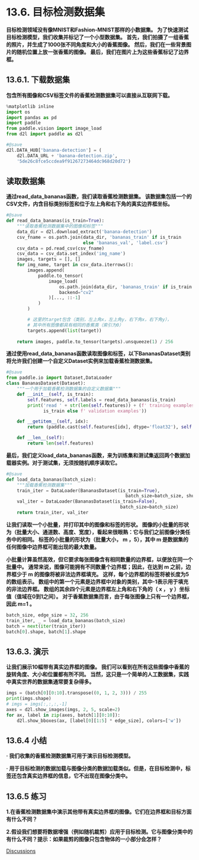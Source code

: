 # 13.6. 目标检测数据集

**目标检测领域没有像MNIST和Fashion-MNIST那样的小数据集。 为了快速测试目标检测模型，我们收集并标记了一个小型数据集。 首先，我们拍摄了一组香蕉的照片，并生成了1000张不同角度和大小的香蕉图像。 然后，我们在一些背景图片的随机位置上放一张香蕉的图像。 最后，我们在图片上为这些香蕉标记了边界框。**

## 13.6.1. 下载数据集

**包含所有图像和CSV标签文件的香蕉检测数据集可以直接从互联网下载。**


```python
%matplotlib inline
import os
import pandas as pd
import paddle
from paddle.vision import image_load
from d2l import paddle as d2l

#@save
d2l.DATA_HUB['banana-detection'] = (
    d2l.DATA_URL + 'banana-detection.zip',
    '5de26c8fce5ccdea9f91267273464dc968d20d72')
```

## 读取数据集

**通过read_data_bananas函数，我们读取香蕉检测数据集。 该数据集包括一个的CSV文件，内含目标类别标签和位于左上角和右下角的真实边界框坐标。**


```python
#@save
def read_data_bananas(is_train=True):
    """读取香蕉检测数据集中的图像和标签"""
    data_dir = d2l.download_extract('banana-detection')
    csv_fname = os.path.join(data_dir, 'bananas_train' if is_train
                             else 'bananas_val', 'label.csv')
    csv_data = pd.read_csv(csv_fname)
    csv_data = csv_data.set_index('img_name')
    images, targets = [], []
    for img_name, target in csv_data.iterrows():
        images.append(
            paddle.to_tensor(
                image_load(
                    os.path.join(data_dir, 'bananas_train' if is_train else 'bananas_val', 'images', f'{img_name}'),
                    backend="cv2"
                )[..., ::-1]
            )
        )

        # 这里的target包含（类别，左上角x，左上角y，右下角x，右下角y），
        # 其中所有图像都具有相同的香蕉类（索引为0）
        targets.append(list(target))
       
    return images, paddle.to_tensor(targets).unsqueeze(1) / 256
```

**通过使用read_data_bananas函数读取图像和标签，以下BananasDataset类别将允许我们创建一个自定义Dataset实例来加载香蕉检测数据集。**


```python
#@save
from paddle.io import Dataset,DataLoader
class BananasDataset(Dataset):
    """一个用于加载香蕉检测数据集的自定义数据集"""
    def __init__(self, is_train):
        self.features, self.labels = read_data_bananas(is_train)
        print('read ' + str(len(self.features)) + (f' training examples' if
              is_train else f' validation examples'))

    def __getitem__(self, idx):
        return (paddle.cast(self.features[idx], dtype='float32'), self.labels[idx])

    def __len__(self):
        return len(self.features)
```

**最后，我们定义load_data_bananas函数，来为训练集和测试集返回两个数据加载器实例。对于测试集，无须按随机顺序读取它。**


```python
#@save
def load_data_bananas(batch_size):
    """加载香蕉检测数据集"""
    train_iter = DataLoader(BananasDataset(is_train=True),
                                             batch_size=batch_size, shuffle=True)
    val_iter = DataLoader(BananasDataset(is_train=False),
                                           batch_size=batch_size)
    return train_iter, val_iter
```

**让我们读取一个小批量，并打印其中的图像和标签的形状。 图像的小批量的形状为（批量大小、通道数、高度、宽度），看起来很眼熟：它与我们之前图像分类任务中的相同。 标签的小批量的形状为（批量大小， m ，5），其中 m 是数据集的任何图像中边界框可能出现的最大数量。**

**小批量计算虽然高效，但它要求每张图像含有相同数量的边界框，以便放在同一个批量中。 通常来说，图像可能拥有不同数量个边界框；因此，在达到 m 之前，边界框少于 m 的图像将被非法边界框填充。 这样，每个边界框的标签将被长度为5的数组表示。 数组中的第一个元素是边界框中对象的类别，其中-1表示用于填充的非法边界框。 数组的其余四个元素是边界框左上角和右下角的（ x ， y ）坐标值（值域在0到1之间）。 对于香蕉数据集而言，由于每张图像上只有一个边界框，因此 m=1 。**


```python
batch_size, edge_size = 32, 256
train_iter, _ = load_data_bananas(batch_size)
batch = next(iter(train_iter))
batch[0].shape, batch[1].shape
```

## 13.6.3. 演示

**让我们展示10幅带有真实边界框的图像。 我们可以看到在所有这些图像中香蕉的旋转角度、大小和位置都有所不同。 当然，这只是一个简单的人工数据集，实践中真实世界的数据集通常要复杂得多。**


```python
imgs = (batch[0][0:10].transpose((0, 1, 2, 3))) / 255
print(imgs.shape)
# imgs = imgs[:,:,:,-1]
axes = d2l.show_images(imgs, 2, 5, scale=2)
for ax, label in zip(axes, batch[1][0:10]):
    d2l.show_bboxes(ax, [label[0][1:5] * edge_size], colors=['w'])
```

## 13.6.4 小结

**· 我们收集的香蕉检测数据集可用于演示目标检测模型。**

**· 用于目标检测的数据加载与图像分类的数据加载类似。但是，在目标检测中，标签还包含真实边界框的信息，它不出现在图像分类中。**

## 13.6.5 练习

**1.在香蕉检测数据集中演示其他带有真实边界框的图像。它们在边界框和目标方面有什么不同？**

**2.假设我们想要将数据增强（例如随机裁剪）应用于目标检测。它与图像分类中的有什么不同？提示：如果裁剪的图像只包含物体的一小部分会怎样？**

[Discussions](https://discuss.d2l.ai/t/topic/3202)
